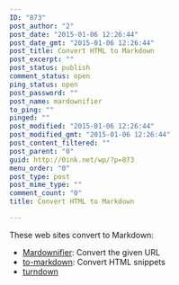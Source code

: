 ```yaml
---
ID: "873"
post_author: "2"
post_date: "2015-01-06 12:26:44"
post_date_gmt: "2015-01-06 12:26:44"
post_title: Convert HTML to Markdown
post_excerpt: ""
post_status: publish
comment_status: open
ping_status: open
post_password: ""
post_name: mardownifier
to_ping: ""
pinged: ""
post_modified: "2015-01-06 12:26:44"
post_modified_gmt: "2015-01-06 12:26:44"
post_content_filtered: ""
post_parent: "0"
guid: http://0ink.net/wp/?p=873
menu_order: "0"
post_type: post
post_mime_type: ""
comment_count: "0"
title: Convert HTML to Markdown

---
```


These web sites convert to Markdown:

*   [Mardownifier](http://heckyesmarkdown.com/): Convert the given URL
*   [to-markdown](https://domchristie.github.io/to-markdown/): Convert HTML snippets
*   [turndown](http://domchristie.github.io/turndown/)
